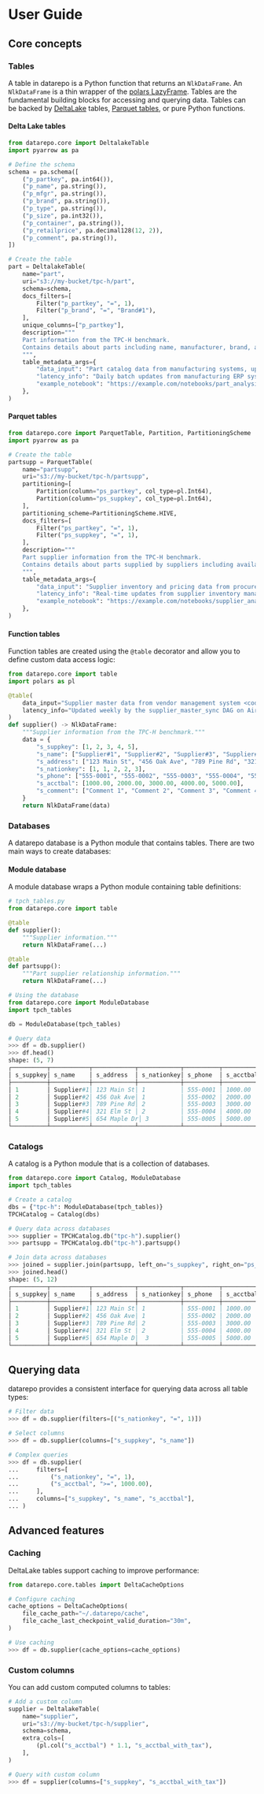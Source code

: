 # User Guide

## Core concepts

### Tables

A table in datarepo is a Python function that returns an `NlkDataFrame`. An `NlkDataFrame` is a thin wrapper of the [polars LazyFrame](https://docs.pola.rs/py-polars/html/reference/lazyframe/index.html). Tables are the fundamental building blocks for accessing and querying data. Tables can be backed by [DeltaLake](https://delta.io/) tables, [Parquet tables](https://parquet.apache.org/), or pure Python functions.

#### Delta Lake tables
```python
from datarepo.core import DeltalakeTable
import pyarrow as pa

# Define the schema
schema = pa.schema([
    ("p_partkey", pa.int64()),
    ("p_name", pa.string()),
    ("p_mfgr", pa.string()),
    ("p_brand", pa.string()),
    ("p_type", pa.string()),
    ("p_size", pa.int32()),
    ("p_container", pa.string()),
    ("p_retailprice", pa.decimal128(12, 2)),
    ("p_comment", pa.string()),
])

# Create the table
part = DeltalakeTable(
    name="part",
    uri="s3://my-bucket/tpc-h/part",
    schema=schema,
    docs_filters=[
        Filter("p_partkey", "=", 1),
        Filter("p_brand", "=", "Brand#1"),
    ],
    unique_columns=["p_partkey"],
    description="""
    Part information from the TPC-H benchmark.
    Contains details about parts including name, manufacturer, brand, and retail price.
    """,
    table_metadata_args={
        "data_input": "Part catalog data from manufacturing systems, updated daily",
        "latency_info": "Daily batch updates from manufacturing ERP system",
        "example_notebook": "https://example.com/notebooks/part_analysis.ipynb",
    },
)
```

#### Parquet tables
```python
from datarepo.core import ParquetTable, Partition, PartitioningScheme
import pyarrow as pa

# Create the table
partsupp = ParquetTable(
    name="partsupp",
    uri="s3://my-bucket/tpc-h/partsupp",
    partitioning=[
        Partition(column="ps_partkey", col_type=pl.Int64),
        Partition(column="ps_suppkey", col_type=pl.Int64),
    ],
    partitioning_scheme=PartitioningScheme.HIVE,
    docs_filters=[
        Filter("ps_partkey", "=", 1),
        Filter("ps_suppkey", "=", 1),
    ],
    description="""
    Part supplier information from the TPC-H benchmark.
    Contains details about parts supplied by suppliers including available quantity and supply cost.
    """,
    table_metadata_args={
        "data_input": "Supplier inventory and pricing data from procurement systems",
        "latency_info": "Real-time updates from supplier inventory management systems",
        "example_notebook": "https://example.com/notebooks/supplier_analysis.ipynb",
    },
)
```

#### Function tables
Function tables are created using the `@table` decorator and allow you to define custom data access logic:

```python
from datarepo.core import table
import polars as pl

@table(
    data_input="Supplier master data from vendor management system <code>/api/suppliers/master</code> endpoint",
    latency_info="Updated weekly by the supplier_master_sync DAG on Airflow",
)
def supplier() -> NlkDataFrame:
    """Supplier information from the TPC-H benchmark."""
    data = {
        "s_suppkey": [1, 2, 3, 4, 5],
        "s_name": ["Supplier#1", "Supplier#2", "Supplier#3", "Supplier#4", "Supplier#5"],
        "s_address": ["123 Main St", "456 Oak Ave", "789 Pine Rd", "321 Elm St", "654 Maple Dr"],
        "s_nationkey": [1, 1, 2, 2, 3],
        "s_phone": ["555-0001", "555-0002", "555-0003", "555-0004", "555-0005"],
        "s_acctbal": [1000.00, 2000.00, 3000.00, 4000.00, 5000.00],
        "s_comment": ["Comment 1", "Comment 2", "Comment 3", "Comment 4", "Comment 5"]
    }
    return NlkDataFrame(data)
```

### Databases

A datarepo database is a Python module that contains tables. There are two main ways to create databases:

#### Module database
A module database wraps a Python module containing table definitions:

```python
# tpch_tables.py
from datarepo.core import table

@table
def supplier():
    """Supplier information."""
    return NlkDataFrame(...)

@table
def partsupp():
    """Part supplier relationship information."""
    return NlkDataFrame(...)

# Using the database
from datarepo.core import ModuleDatabase
import tpch_tables

db = ModuleDatabase(tpch_tables)

# Query data
>>> df = db.supplier()
>>> df.head()
shape: (5, 7)
┌──────────┬───────────┬────────────┬────────────┬──────────┬──────────┬──────────┐
│ s_suppkey│ s_name    │ s_address  │ s_nationkey│ s_phone  │ s_acctbal│ s_comment│
├──────────┼───────────┼────────────┼────────────┼──────────┼──────────┼──────────┤
│ 1        │ Supplier#1│ 123 Main St│ 1          │ 555-0001 │ 1000.00  │ Comment 1│
│ 2        │ Supplier#2│ 456 Oak Ave│ 1          │ 555-0002 │ 2000.00  │ Comment 2│
│ 3        │ Supplier#3│ 789 Pine Rd│ 2          │ 555-0003 │ 3000.00  │ Comment 3│
│ 4        │ Supplier#4│ 321 Elm St │ 2          │ 555-0004 │ 4000.00  │ Comment 4│
│ 5        │ Supplier#5│ 654 Maple Dr│ 3         │ 555-0005 │ 5000.00  │ Comment 5│
└──────────┴───────────┴────────────┴────────────┴──────────┴──────────┴──────────┘
```

### Catalogs

A catalog is a Python module that is a collection of databases.

```python
from datarepo.core import Catalog, ModuleDatabase
import tpch_tables

# Create a catalog
dbs = {"tpc-h": ModuleDatabase(tpch_tables)}
TPCHCatalog = Catalog(dbs)

# Query data across databases
>>> supplier = TPCHCatalog.db("tpc-h").supplier()
>>> partsupp = TPCHCatalog.db("tpc-h").partsupp()

# Join data across databases
>>> joined = supplier.join(partsupp, left_on="s_suppkey", right_on="ps_suppkey")
>>> joined.head()
shape: (5, 12)
┌──────────┬───────────┬────────────┬────────────┬──────────┬──────────┬──────────┬──────────┬──────────┬────────────┬─────────────┬────────── ┐
│ s_suppkey│ s_name    │ s_address  │ s_nationkey│ s_phone  │ s_acctbal│ s_comment│ps_partkey│ps_suppkey│ps_availqty │ps_supplycost│ps_comment │
├──────────┼───────────┼────────────┼────────────┼──────────┼──────────┼──────────┼──────────┼──────────┼────────────┼─────────────┼───────────┤
│ 1        │ Supplier#1│ 123 Main St│ 1          │ 555-0001 │ 1000.00  │ Comment 1│ 1        │ 1        │ 100        │ 100.00      │ Part 1    │
│ 2        │ Supplier#2│ 456 Oak Ave│ 1          │ 555-0002 │ 2000.00  │ Comment 2│ 2        │ 2        │ 200        │ 200.00      │ Part 2    │
│ 3        │ Supplier#3│ 789 Pine Rd│ 2          │ 555-0003 │ 3000.00  │ Comment 3│ 3        │ 3        │ 300        │ 300.00      │ Part 3    │
│ 4        │ Supplier#4│ 321 Elm St │ 2          │ 555-0004 │ 4000.00  │ Comment 4│ 4        │ 4        │ 400        │ 400.00      │ Part 4    │
│ 5        │ Supplier#5│ 654 Maple D│  3         │ 555-0005 │ 5000.00  │ Comment 5│ 5        │ 5        │ 500        │ 500.00      │ Part 5    │
└──────────┴───────────┴────────────┴────────────┴──────────┴──────────┴──────────┴──────────┴──────────┴────────────┴─────────────┴───────────┘
```

## Querying data

datarepo provides a consistent interface for querying data across all table types:

```python
# Filter data
>>> df = db.supplier(filters=[("s_nationkey", "=", 1)])

# Select columns
>>> df = db.supplier(columns=["s_suppkey", "s_name"])

# Complex queries
>>> df = db.supplier(
...     filters=[
...         ("s_nationkey", "=", 1),
...         ("s_acctbal", ">=", 1000.00),
...     ],
...     columns=["s_suppkey", "s_name", "s_acctbal"],
... )
```

## Advanced features

### Caching
DeltaLake tables support caching to improve performance:

```python
from datarepo.core.tables import DeltaCacheOptions

# Configure caching
cache_options = DeltaCacheOptions(
    file_cache_path="~/.datarepo/cache",
    file_cache_last_checkpoint_valid_duration="30m",
)

# Use caching
>>> df = db.supplier(cache_options=cache_options)
```

### Custom columns
You can add custom computed columns to tables:

```python
# Add a custom column
supplier = DeltalakeTable(
    name="supplier",
    uri="s3://my-bucket/tpc-h/supplier",
    schema=schema,
    extra_cols=[
        (pl.col("s_acctbal") * 1.1, "s_acctbal_with_tax"),
    ],
)

# Query with custom column
>>> df = supplier(columns=["s_suppkey", "s_acctbal_with_tax"])
```